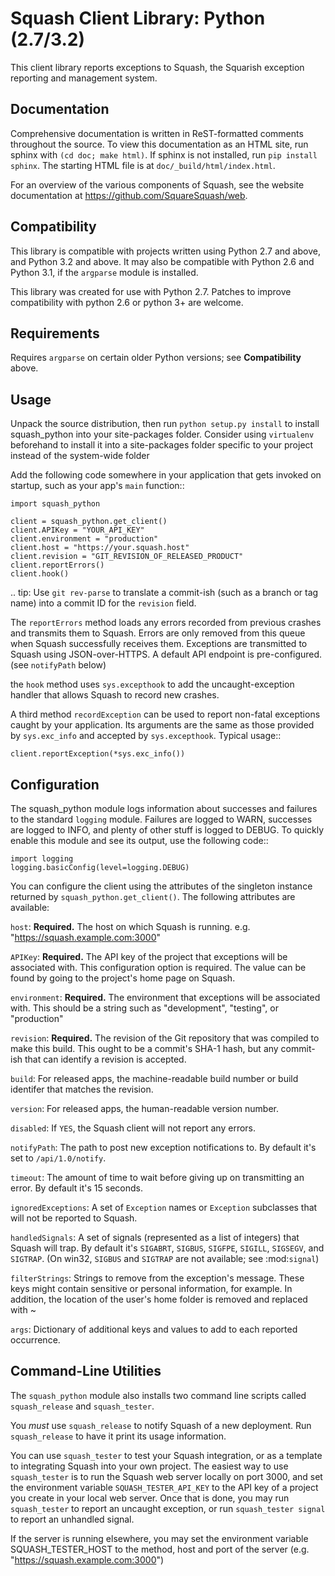 
Squash Client Library: Python (2.7/3.2)
=========================================================

This client library reports exceptions to Squash, the Squarish exception
reporting and management system.

Documentation
-------------

Comprehensive documentation is written in ReST-formatted comments
throughout the source. To view this documentation as an HTML site, run sphinx
with `(cd doc; make html)`. If sphinx is not installed, run `pip install sphinx`.
The starting HTML file is at `doc/_build/html/index.html`.

For an overview of the various components of Squash, see the website
documentation at https://github.com/SquareSquash/web.

Compatibility
-------------

This library is compatible with projects written using Python 2.7 and above,
and Python 3.2 and above. It may also be compatible with Python 2.6 and Python 3.1, if
the `argparse` module is installed.

This library was created for use with Python 2.7. Patches to improve compatibility
with python 2.6 or python 3+ are welcome.

Requirements
------------

Requires `argparse` on certain older Python versions; see **Compatibility** above.

Usage
-----

Unpack the source distribution, then run `python setup.py install` to
install squash_python into your site-packages folder. Consider using
`virtualenv` beforehand to install it into a site-packages folder
specific to your project instead of the system-wide folder

Add the following code somewhere in your application that gets invoked on
startup, such as your app's `main` function::

    import squash_python

    client = squash_python.get_client()
    client.APIKey = "YOUR_API_KEY"
    client.environment = "production"
    client.host = "https://your.squash.host"
    client.revision = "GIT_REVISION_OF_RELEASED_PRODUCT"
    client.reportErrors()
    client.hook()

.. tip: Use `git rev-parse` to translate a commit-ish (such as a branch or tag name)
        into a commit ID for the `revision` field.

The `reportErrors` method loads any errors recorded from previous crashes and
transmits them to Squash. Errors are only removed from this queue when Squash
successfully receives them. Exceptions are transmitted to Squash using
JSON-over-HTTPS. A default API endpoint is pre-configured. (see `notifyPath`
below)

the `hook` method uses `sys.excepthook` to add the uncaught-exception handler
that allows Squash to record new crashes.

A third method `recordException` can be used to report non-fatal exceptions
caught by your application. Its arguments are the same as those provided by `sys.exc_info`
and accepted by `sys.excepthook`. Typical usage::

    client.reportException(*sys.exc_info())

Configuration
-------------

The squash_python module logs information about successes and failures
to the standard `logging` module. Failures are logged to WARN, successes
are logged to INFO, and plenty of other stuff is logged to DEBUG.
To quickly enable this module and see its output, use the following code::

    import logging
    logging.basicConfig(level=logging.DEBUG)

You can configure the client using the attributes of the
singleton instance returned by `squash_python.get_client()`.
The following attributes are available:

`host`:
  **Required.** The host on which Squash is running. e.g. "https://squash.example.com:3000"
  
`APIKey`:
  **Required.** The API key of the project that exceptions will be associated with.
  This configuration option is required. The value can be found by going to the
  project's home page on Squash.

`environment`:
  **Required.** The environment that exceptions will be associated with.
  This should be a string such as "development", "testing", or "production"

`revision`:
  **Required.** The revision of the Git repository that was compiled to make this
  build. This ought to be a commit's SHA-1 hash, but
  any commit-ish that can identify a revision is accepted.

`build`:
  For released apps, the machine-readable build number or build identifer that matches the revision.

`version`:
  For released apps, the human-readable version number.

`disabled`:
  If `YES`, the Squash client will not report any errors.

`notifyPath`:
  The path to post new exception notifications to. By default it's
  set to `/api/1.0/notify`.

`timeout`:
  The amount of time to wait before giving up on transmitting an
  error. By default it's 15 seconds.

`ignoredExceptions`:
  A set of `Exception` names or `Exception` subclasses that
  will not be reported to Squash.

`handledSignals`:
  A set of signals (represented as a list of integers) that Squash
  will trap. By default it's `SIGABRT`, `SIGBUS`, `SIGFPE`, `SIGILL`, `SIGSEGV`,
  and `SIGTRAP`. (On win32, `SIGBUS` and `SIGTRAP` are not available; see :mod:`signal`)

`filterStrings`:
  Strings to remove from the exception's message.
  These keys might contain sensitive or personal information, for
  example. In addition, the location of the user's home folder is
  removed and replaced with ~

`args`:
  Dictionary of additional keys and values to add to each reported occurrence.

Command-Line Utilities
----------------------

The `squash_python` module also installs two command line scripts called `squash_release`
and `squash_tester`.

You *must* use `squash_release` to notify Squash of a new deployment. Run `squash_release` to
have it print its usage information.

You can use `squash_tester` to test your Squash integration, or as a template to integrating
Squash into your own project. The easiest way to use `squash_tester` is to
run the Squash web server locally on port 3000, and set the environment variable
`SQUASH_TESTER_API_KEY` to the API key of a project you create in your local web
server. Once that is done, you may run `squash_tester` to report an uncaught exception, or
run `squash_tester signal` to report an unhandled signal.

If the server is running elsewhere, you may set the environment variable SQUASH_TESTER_HOST
 to the method, host and port of the server (e.g. "https://squash.example.com:3000")


